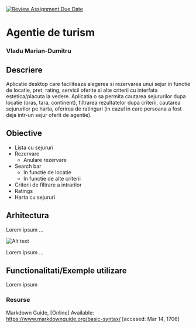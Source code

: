 [![Review Assignment Due Date](https://classroom.github.com/assets/deadline-readme-button-24ddc0f5d75046c5622901739e7c5dd533143b0c8e959d652212380cedb1ea36.svg)](https://classroom.github.com/a/0JY_4nJU)
# Agentie de turism
### Vladu Marian-Dumitru

## Descriere
Aplicatie desktop care faciliteaza alegerea si rezervarea unui sejur in functie de locatie, pret, rating, servicii oferite si alte criterii cu interfata estetica/placuta la vedere.
Aplicatia o sa permita cautarea sejururilor dupa locatie (oras, tara, continent), filtrarea rezultatelor dupa criterii, cautarea sejururilor pe harta, oferirea de ratinguri (in cazul in care persoana a fost deja intr-un sejur oferit de agentie).


## Obiective

* Lista cu sejururi
* Rezervare
    - Anulare rezervare
* Search bar
    - In functie de locatie
    - In functie de alte criterii
* Criterii de filtrare a intrarilor
* Ratings
* Harta cu sejururi

## Arhitectura
Lorem ipsum ...

![Alt text](Versiune1_diagrama_agentie_turism.png)

Lorem ipsum ...

## Functionalitati/Exemple utilizare
Lorem ipsum

### Resurse
Markdown Guide, [Online] Available: https://www.markdownguide.org/basic-syntax/ [accesed: Mar 14, 1706]
